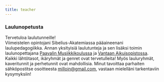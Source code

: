 ```yaml
---
title: teacher
---
```


### Laulunopetusta

Tervetuloa laulutunneille!  
Viimeistelen opintojani Sibelius-Akatemiassa pääaineenani laulupedagogiikka. Annan yksityisiä laulutunteja ja sen lisäksi toimin laulunopettajana [Paavalin Musiikkikoulussa](http://www.paavalinmusiikkikoulu.fi) ja [Vantaan Aikuisopistossa](http://www.vantaa.fi/varhaiskasvatus_ja_koulutus/aikuiskoulutus/aikuisopisto). Kaikki lähtötasot, ikäryhmät ja genret ovat tervetulleita! Myös lauluryhmät, kaveritunnit ja perhetunnit ovat mahdollisia. Minut tavoittaa parhaiten sähköpostitse osoitteesta <a href="mailto:milloin@gmail.com">milloin@gmail.com</a>, vastaan mielelläni tarkentaviin kysymyksiin!


